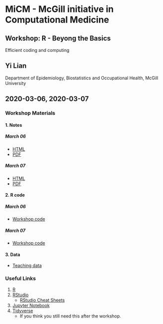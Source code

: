 # MiCM - McGill initiative in Computational Medicine
## Workshop: R - Beyong the Basics
Efficient coding and computing
## Yi Lian
Department of Epidemiology, Biostatistics and Occupational Health, McGill University
## 2020-03-06, 2020-03-07

### Workshop Materials
#### 1. Notes
##### March 06
- [HTML](Efficiency_LY_20200306.ipynb)
- [PDF](Efficiency_LY_20200306.pdf)

##### March 07
- [HTML](Efficiency_LY_20200307.ipynb)
- [PDF](Efficiency_LY_20200307.pdf)

#### 2. R code
##### March 06
- [Workshop code](Efficiency_LY_20200306.r)
##### March 07
- [Workshop code](Efficiency_LY_20200307.r)

#### 3. Data
- [Teaching data](sample.csv)

### Useful Links
1. [R](https://www.r-project.org)
2. [RStudio](https://rstudio.com)
    - [RStudio Cheat Sheets](https://rstudio.com/resources/cheatsheets/)
3. [Jupyter Notebook](https://jupyter.org)
4. [Tidyverse](https://www.tidyverse.org)
    - If you think you still need this after the workshop.
